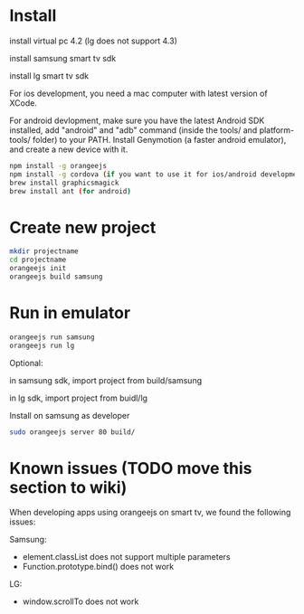 Install
====
install virtual pc 4.2 (lg does not support 4.3)

install samsung smart tv sdk

install lg smart tv sdk

For ios development, you need a mac computer with latest version of XCode.

For android devlopment, make sure you have the latest Android SDK installed, 
add "android" and "adb" command (inside the tools/ and platform-tools/ folder) to your PATH.
Install Genymotion (a faster android emulator), and create a new device with it.

```bash
npm install -g orangeejs
npm install -g cordova (if you want to use it for ios/android development)
brew install graphicsmagick
brew install ant (for android)
```

Create new project
====

```bash
mkdir projectname
cd projectname
orangeejs init 
orangeejs build samsung
```

Run in emulator
====

```bash
orangeejs run samsung
orangeejs run lg
```

Optional:

in samsung sdk, import project from build/samsung 

in lg sdk, import project from buidl/lg

Install on samsung as developer
```bash
sudo orangeejs server 80 build/
```

Known issues (TODO move this section to wiki)
====

When developing apps using orangeejs on smart tv, we found the following
issues:

Samsung:

* element.classList does not support multiple parameters
* Function.prototype.bind() does not work

LG: 
* window.scrollTo does not work


